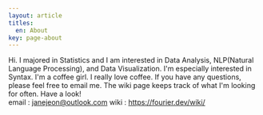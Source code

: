 ```yaml
---
layout: article
titles:
  en: About
key: page-about
---
```


Hi. I majored in Statistics and I am interested in Data Analysis, NLP(Natural Language Processing), and Data Visualization. I'm especially interested in Syntax.
I'm a coffee girl. I really love coffee. 
If you have any questions, please feel free to email me.
The wiki page keeps track of what I'm looking for often. Have a look!
<br>
email : janejeon@outlook.com
wiki : https://fourier.dev/wiki/